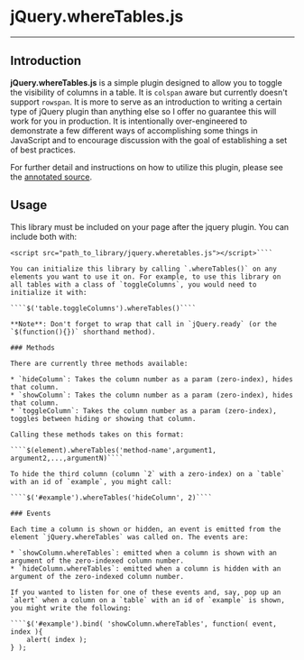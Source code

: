 # jQuery.whereTables.js
***

## Introduction

**jQuery.whereTables.js** is a simple plugin designed to allow you to toggle the visibility of columns in a table. It is `colspan` aware but currently doesn't support `rowspan`. It is more to serve as an introduction to writing a certain type of jQuery plugin than anything else so I offer no guarantee this will work for you in production. It is intentionally over-engineered to demonstrate a few different ways of accomplishing some things in JavaScript and to encourage discussion with the goal of establishing a set of best practices.

For further detail and instructions on how to utilize this plugin, please see the [annotated source](http://where.github.com/jquery-plugins/). 

## Usage

This library must be included on your page after the jquery plugin. You can include both with:

````<script src="//ajax.googleapis.com/ajax/libs/jquery/1.6/jquery.min.js"></script>
<script src="path_to_library/jquery.wheretables.js"></script>````

You can initialize this library by calling `.whereTables()` on any elements you want to use it on. For example, to use this library on all tables with a class of `toggleColumns`, you would need to initialize it with:

````$('table.toggleColumns').whereTables()````

**Note**: Don't forget to wrap that call in `jQuery.ready` (or the `$(function(){})` shorthand method).

### Methods

There are currently three methods available:

* `hideColumn`: Takes the column number as a param (zero-index), hides that column.
* `showColumn`: Takes the column number as a param (zero-index), hides that column.
* `toggleColumn`: Takes the column number as a param (zero-index), toggles between hiding or showing that column.

Calling these methods takes on this format:

````$(element).whereTables('method-name',argument1, argument2,...,argumentN)````

To hide the third column (column `2` with a zero-index) on a `table` with an id of `example`, you might call:

````$('#example').whereTables('hideColumn', 2)````

### Events

Each time a column is shown or hidden, an event is emitted from the element `jQuery.whereTables` was called on. The events are:

* `showColumn.whereTables`: emitted when a column is shown with an argument of the zero-indexed column number.
* `hideColumn.whereTables`: emitted when a column is hidden with an argument of the zero-indexed column number.

If you wanted to listen for one of these events and, say, pop up an `alert` when a column on a `table` with an id of `example` is shown, you might write the following:

````$('#example').bind( 'showColumn.whereTables', function( event, index ){
	alert( index );
} );